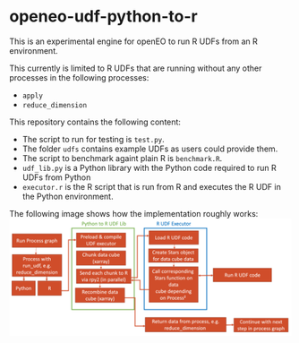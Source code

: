 # openeo-udf-python-to-r

This is an experimental engine for openEO to run R UDFs from an R environment.

This currently is limited to R UDFs that are running without any other processes in the following processes:
- `apply`
- `reduce_dimension`

This repository contains the following content:
- The script to run for testing is `test.py`.
- The folder `udfs` contains example UDFs as users could provide them.
- The script to benchmark againt plain R is `benchmark.R`.
- `udf_lib.py` is a Python library with the Python code required to run R UDFs from Python
- `executor.r` is the R script that is run from R and executes the R UDF in the Python environment.

The following image shows how the implementation roughly works:
![Workflow](docs/workflow.png)